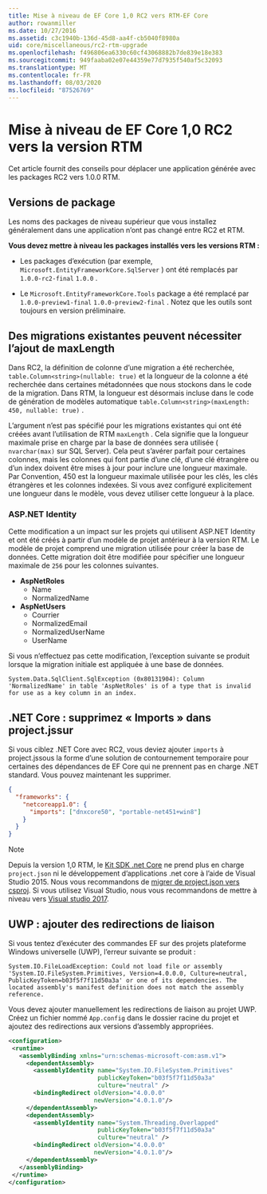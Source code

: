 ```yaml
---
title: Mise à niveau de EF Core 1,0 RC2 vers RTM-EF Core
author: rowanmiller
ms.date: 10/27/2016
ms.assetid: c3c1940b-136d-45d8-aa4f-cb5040f8980a
uid: core/miscellaneous/rc2-rtm-upgrade
ms.openlocfilehash: f496806ea6330c60cf43068882b7de839e18e383
ms.sourcegitcommit: 949faaba02e07e44359e77d7935f540af5c32093
ms.translationtype: MT
ms.contentlocale: fr-FR
ms.lasthandoff: 08/03/2020
ms.locfileid: "87526769"
---
```

# <a name="upgrading-from-ef-core-10-rc2-to-rtm"></a>Mise à niveau de EF Core 1,0 RC2 vers la version RTM

Cet article fournit des conseils pour déplacer une application générée avec les packages RC2 vers 1.0.0 RTM.

## <a name="package-versions"></a>Versions de package

Les noms des packages de niveau supérieur que vous installez généralement dans une application n’ont pas changé entre RC2 et RTM.

**Vous devez mettre à niveau les packages installés vers les versions RTM :**

* Les packages d’exécution (par exemple, `Microsoft.EntityFrameworkCore.SqlServer` ) ont été remplacés par `1.0.0-rc2-final` `1.0.0` .

* Le `Microsoft.EntityFrameworkCore.Tools` package a été remplacé par `1.0.0-preview1-final` `1.0.0-preview2-final` . Notez que les outils sont toujours en version préliminaire.

## <a name="existing-migrations-may-need-maxlength-added"></a>Des migrations existantes peuvent nécessiter l’ajout de maxLength

Dans RC2, la définition de colonne d’une migration a été recherchée, `table.Column<string>(nullable: true)` et la longueur de la colonne a été recherchée dans certaines métadonnées que nous stockons dans le code de la migration. Dans RTM, la longueur est désormais incluse dans le code de génération de modèles automatique `table.Column<string>(maxLength: 450, nullable: true)` .

L’argument n’est pas spécifié pour les migrations existantes qui ont été créées avant l’utilisation de RTM `maxLength` . Cela signifie que la longueur maximale prise en charge par la base de données sera utilisée ( `nvarchar(max)` sur SQL Server). Cela peut s’avérer parfait pour certaines colonnes, mais les colonnes qui font partie d’une clé, d’une clé étrangère ou d’un index doivent être mises à jour pour inclure une longueur maximale. Par Convention, 450 est la longueur maximale utilisée pour les clés, les clés étrangères et les colonnes indexées. Si vous avez configuré explicitement une longueur dans le modèle, vous devez utiliser cette longueur à la place.

### <a name="aspnet-identity"></a>ASP.NET Identity

Cette modification a un impact sur les projets qui utilisent ASP.NET Identity et ont été créés à partir d’un modèle de projet antérieur à la version RTM. Le modèle de projet comprend une migration utilisée pour créer la base de données. Cette migration doit être modifiée pour spécifier une longueur maximale de `256` pour les colonnes suivantes.

* **AspNetRoles**
  * Name
  * NormalizedName
* **AspNetUsers**
  * Courrier
  * NormalizedEmail
  * NormalizedUserName
  * UserName

Si vous n’effectuez pas cette modification, l’exception suivante se produit lorsque la migration initiale est appliquée à une base de données.

``` Console
System.Data.SqlClient.SqlException (0x80131904): Column 'NormalizedName' in table 'AspNetRoles' is of a type that is invalid for use as a key column in an index.
```

## <a name="net-core-remove-imports-in-projectjson"></a>.NET Core : supprimez « Imports » dans project.jssur

Si vous ciblez .NET Core avec RC2, vous deviez ajouter `imports` à project.jssous la forme d’une solution de contournement temporaire pour certaines des dépendances de EF Core qui ne prennent pas en charge .NET standard. Vous pouvez maintenant les supprimer.

``` json
{
  "frameworks": {
    "netcoreapp1.0": {
      "imports": ["dnxcore50", "portable-net451+win8"]
    }
  }
}
```

> [!NOTE]  
> Depuis la version 1,0 RTM, le [Kit SDK .net Core](https://www.microsoft.com/net/download/core) ne prend plus en charge `project.json` ni le développement d’applications .net core à l’aide de Visual Studio 2015. Nous vous recommandons de [migrer de project.json vers csproj](/dotnet/articles/core/migration/). Si vous utilisez Visual Studio, nous vous recommandons de mettre à niveau vers [Visual studio 2017](https://www.visualstudio.com/downloads/).

## <a name="uwp-add-binding-redirects"></a>UWP : ajouter des redirections de liaison

Si vous tentez d’exécuter des commandes EF sur des projets plateforme Windows universelle (UWP), l’erreur suivante se produit :

```output
System.IO.FileLoadException: Could not load file or assembly 'System.IO.FileSystem.Primitives, Version=4.0.0.0, Culture=neutral, PublicKeyToken=b03f5f7f11d50a3a' or one of its dependencies. The located assembly's manifest definition does not match the assembly reference.
```

Vous devez ajouter manuellement les redirections de liaison au projet UWP. Créez un fichier nommé `App.config` dans le dossier racine du projet et ajoutez des redirections aux versions d’assembly appropriées.

```xml
<configuration>
 <runtime>
   <assemblyBinding xmlns="urn:schemas-microsoft-com:asm.v1">
     <dependentAssembly>
       <assemblyIdentity name="System.IO.FileSystem.Primitives"
                         publicKeyToken="b03f5f7f11d50a3a"
                         culture="neutral" />
       <bindingRedirect oldVersion="4.0.0.0"
                        newVersion="4.0.1.0"/>
     </dependentAssembly>
     <dependentAssembly>
       <assemblyIdentity name="System.Threading.Overlapped"
                         publicKeyToken="b03f5f7f11d50a3a"
                         culture="neutral" />
       <bindingRedirect oldVersion="4.0.0.0"
                        newVersion="4.0.1.0"/>
     </dependentAssembly>
   </assemblyBinding>
 </runtime>
</configuration>
```
